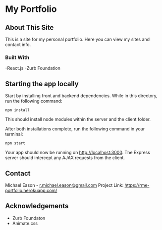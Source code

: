 # My Portfolio

## About This Site

This is a site for my personal portfolio. Here you can view my sites and contact info.

### Built With

  -React.js
  -Zurb Foundation

## Starting the app locally

Start by installing front and backend dependencies. While in this directory, run the following command:

```
npm install
```

This should install node modules within the server and the client folder.

After both installations complete, run the following command in your terminal:

```
npm start
```

Your app should now be running on <http://localhost:3000>. The Express server should intercept any AJAX requests from the client.

## Contact

Michael Eason - r.michael.eason@gmail.com
Project Link: https://rme-portfolio.herokuapp.com/

## Acknowledgements

  - Zurb Foundaton
  - Animate.css
